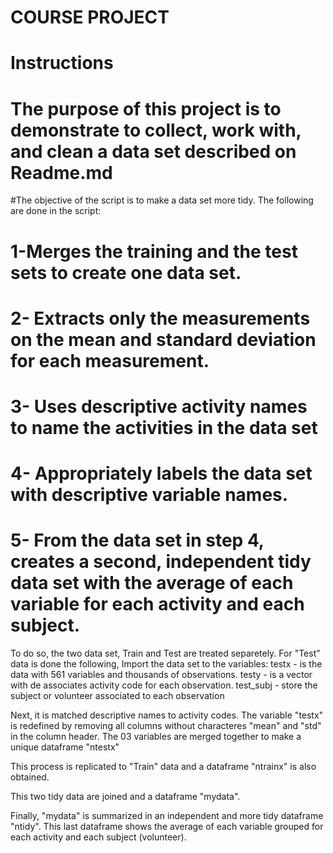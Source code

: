 
# COURSE PROJECT   
# Instructions

# The purpose of this project is to demonstrate to collect, work with, and clean a data set described on Readme.md

#The objective of the script is to make a data set more tidy. The following are done in the script:

# 1-Merges the training and the test sets to create one data set.
# 2- Extracts only the measurements on the mean and standard deviation for each measurement.
# 3- Uses descriptive activity names to name the activities in the data set
# 4- Appropriately labels the data set with descriptive variable names.
# 5- From the data set in step 4, creates a second, independent tidy data set with the average of each variable for each activity and each subject.

To do so, the two data set, Train and Test are treated separetely. For "Test" data is done the following, 
Import the data set to the variables: 
  testx - is the data with 561 variables and thousands of observations. 
  testy - is a vector with de associates activity code for each observation.
  test_subj - store the subject or volunteer associated to each observation

Next, it is matched descriptive names to activity codes. 
The variable "testx" is redefined by removing all columns without characteres "mean" and "std" in the column header. 
The 03 variables are merged together to make a unique dataframe "ntestx"

This process is replicated to "Train" data and a dataframe "ntrainx" is also obtained. 

This two tidy data are joined and a dataframe "mydata". 

Finally, "mydata" is summarized in an independent and more tidy dataframe "ntidy". This last dataframe  shows the average of each variable grouped for each activity and each subject (volunteer).





